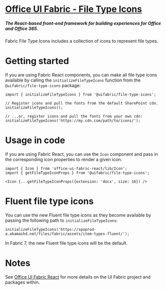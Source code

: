 # [Office UI Fabric - File Type Icons](http://dev.office.com/fabric)

##### The React-based front-end framework for building experiences for Office and Office 365.

Fabric File Type Icons includes a collection of icons to represent file types.

# Getting started

If you are using Fabric React components, you can make all file type icons available by calling the `initializeFileTypeIcons` function from the `@uifabric/file-type-icons` package:

```tsx
import { initializeFileTypeIcons } from '@uifabric/file-type-icons';

// Register icons and pull the fonts from the default SharePoint cdn.
initializeFileTypeIcons();

// ...or, register icons and pull the fonts from your own cdn:
initializeFileTypeIcons('https://my.cdn.com/path/to/icons/');
```

# Usage in code

If you are using Fabric React, you can use the `Icon` component and pass in the corresponding icon properties to render a given icon.

```tsx
import { Icon } from 'office-ui-fabric-react/lib/Icon';
import { getFileTypeIconProps } from '@uifabric/file-type-icons';

<Icon {...getFileTypeIconProps({extension: 'docx', size: 16}) />
```

# Fluent file type icons

You can use the new Fluent file type icons as they become available by passing the following path to `initializeFileTypeIcons`:

```tsx
initializeFileTypeIcons('https://spoprod-a.akamaihd.net/files/fabric/assets/item-types-fluent/');
```

In Fabric 7, the new Fluent file type icons will be the default.

# Notes

See [Office UI Fabric React](http://github.com/OfficeDev/office-ui-fabric-react) for more details on the UI Fabric project and packages within.
